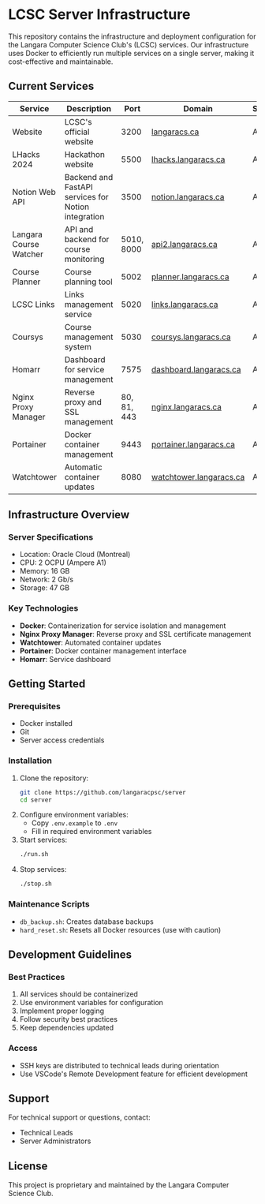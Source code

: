 # LCSC Server Infrastructure

This repository contains the infrastructure and deployment configuration for the Langara Computer Science Club's (LCSC) services. Our infrastructure uses Docker to efficiently run multiple services on a single server, making it cost-effective and maintainable.

## Current Services

| Service | Description | Port | Domain | Status |
|---------|-------------|------|---------|---------|
| Website | LCSC's official website | 3200 | [langaracs.ca](https://langaracs.ca) | Active |
| LHacks 2024 | Hackathon website | 5500 | [lhacks.langaracs.ca](https://lhacks.langaracs.ca) | Active |
| Notion Web API | Backend and FastAPI services for Notion integration | 3500 | [notion.langaracs.ca](https://notion.langaracs.ca) | Active |
| Langara Course Watcher | API and backend for course monitoring | 5010, 8000 | [api2.langaracs.ca](https://api2.langaracs.ca) | Active |
| Course Planner | Course planning tool | 5002 | [planner.langaracs.ca](https://planner.langaracs.ca) | Active |
| LCSC Links | Links management service | 5020 | [links.langaracs.ca](https://links.langaracs.ca) | Active |
| Coursys | Course management system | 5030 | [coursys.langaracs.ca](https://coursys.langaracs.ca) | Active |
| Homarr | Dashboard for service management | 7575 | [dashboard.langaracs.ca](https://dashboard.langaracs.ca) | Active |
| Nginx Proxy Manager | Reverse proxy and SSL management | 80, 81, 443 | [nginx.langaracs.ca](https://nginx.langaracs.ca) | Active |
| Portainer | Docker container management | 9443 | [portainer.langaracs.ca](https://portainer.langaracs.ca) | Active |
| Watchtower | Automatic container updates | 8080 | [watchtower.langaracs.ca](https://watchtower.langaracs.ca) | Active |

## Infrastructure Overview

### Server Specifications
- Location: Oracle Cloud (Montreal)
- CPU: 2 OCPU (Ampere A1)
- Memory: 16 GB
- Network: 2 Gb/s
- Storage: 47 GB

### Key Technologies
- **Docker**: Containerization for service isolation and management
- **Nginx Proxy Manager**: Reverse proxy and SSL certificate management
- **Watchtower**: Automated container updates
- **Portainer**: Docker container management interface
- **Homarr**: Service dashboard

## Getting Started

### Prerequisites
- Docker installed
- Git
- Server access credentials

### Installation
1. Clone the repository:
   ```bash
   git clone https://github.com/langaracpsc/server
   cd server
   ```
2. Configure environment variables:
   - Copy `.env.example` to `.env`
   - Fill in required environment variables
3. Start services:
   ```bash
   ./run.sh
   ```
4. Stop services:
   ```bash
   ./stop.sh
   ```

### Maintenance Scripts
- `db_backup.sh`: Creates database backups
- `hard_reset.sh`: Resets all Docker resources (use with caution)

## Development Guidelines

### Best Practices
1. All services should be containerized
2. Use environment variables for configuration
3. Implement proper logging
4. Follow security best practices
5. Keep dependencies updated

### Access
- SSH keys are distributed to technical leads during orientation
- Use VSCode's Remote Development feature for efficient development

## Support

For technical support or questions, contact:
- Technical Leads
- Server Administrators

## License

This project is proprietary and maintained by the Langara Computer Science Club.